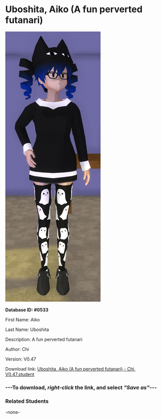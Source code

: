 # Uboshita, Aiko (A fun perverted futanari)

<img src="Files/Images/Uboshita, Aiko (A fun perverted futanari).png" title="Uboshita, Aiko (A fun perverted futanari) - Chi, V0.47">

**Database ID: #0533**

First Name: Aiko

Last Name: Uboshita

Description: A fun perverted futanari

Author: Chi

Version: V0.47

Download link: <a href="https://raw.githubusercontent.com/Arbiter1223/Daigaku-Gurashi-Custom-Students/master/Files/Studen%20Files/Uboshita%2C%20Aiko%20(A%20fun%20perverted%20futanari)%20-%20Chi%2C%20V0.47.student">Uboshita, Aiko (A fun perverted futanari) - Chi, V0.47.student</a>

### ---**To download, _right-click_ the link, and select _"Save as"_**---

### Related Students

-none-
